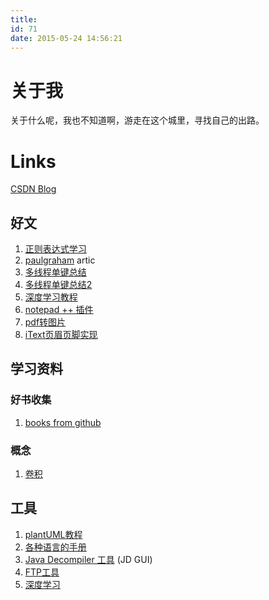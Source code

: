 ```yaml
---
title: 
id: 71
date: 2015-05-24 14:56:21
---
```

# 关于我

关于什么呢，我也不知道啊，游走在这个城里，寻找自己的出路。


# Links

[CSDN Blog](http://blog.csdn.net/wwq100?viewmode=contents)


## 好文
1. [正则表达式学习](https://github.com/ziishaned/learn-regex/blob/master/translations/README-cn.md?utm_source=ZHShareTargetIDMore&utm_medium=social&utm_oi=814426630293454848)
1. [paulgraham](http://paulgraham.com/articles.html) artic
1. [多线程单键总结](https://www.cnblogs.com/rocketfan/archive/2009/12/05/1617759.html)  
1. [多线程单键总结2](https://preshing.com/20130930/double-checked-locking-is-fixed-in-cpp11/)
1. [深度学习教程](https://www.tensorflow.org/tutorials/)
1. [notepad ++ 插件](https://npp-user-manual.org/docs/plugin-communication/)
1. [pdf转图片](https://blog.csdn.net/qq_38571521/article/details/76643331)
1. [iText页眉页脚实现](https://blog.csdn.net/mmd0308/article/details/74164830)


## 学习资料


### 好书收集

1. [books from github](https://github.com/wangwanqiang/books-1)


### 概念

1. [卷积](https://www.zhihu.com/question/22298352)


## 工具

1. [plantUML教程](http://plantuml.com/zh/class-diagram)
1. [各种语言的手册](https://tool.oschina.net/apidocs)
1. [Java Decompiler 工具](http://java-decompiler.github.io/) (JD GUI)
1. [FTP工具](https://www.wftpserver.com/download.htm#ftprush)
1. [深度学习](https://playground.tensorflow.org/)



